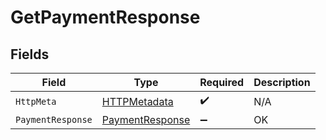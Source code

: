 # GetPaymentResponse


## Fields

| Field                                                         | Type                                                          | Required                                                      | Description                                                   |
| ------------------------------------------------------------- | ------------------------------------------------------------- | ------------------------------------------------------------- | ------------------------------------------------------------- |
| `HttpMeta`                                                    | [HTTPMetadata](../../Models/Components/HTTPMetadata.md)       | :heavy_check_mark:                                            | N/A                                                           |
| `PaymentResponse`                                             | [PaymentResponse](../../Models/Components/PaymentResponse.md) | :heavy_minus_sign:                                            | OK                                                            |